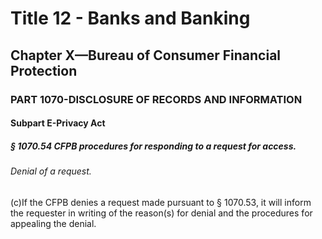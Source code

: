 
# Title 12 - Banks and Banking
## Chapter X—Bureau of Consumer Financial Protection
### PART 1070-DISCLOSURE OF RECORDS AND INFORMATION
#### Subpart E-Privacy Act
##### § 1070.54 CFPB procedures for responding to a request for access.
###### Denial of a request.

(c)If the CFPB denies a request made pursuant to § 1070.53, it will inform the requester in writing of the reason(s) for denial and the procedures for appealing the denial.
